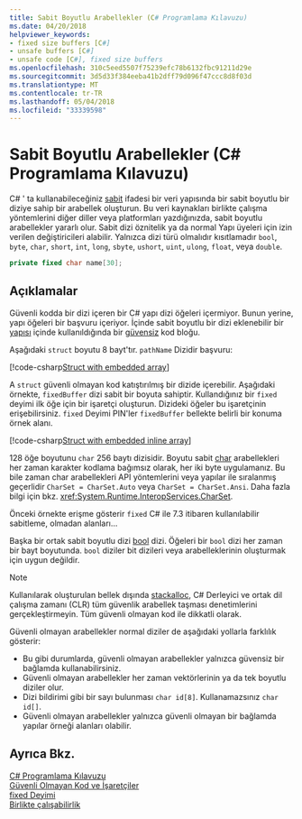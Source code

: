 ```yaml
---
title: Sabit Boyutlu Arabellekler (C# Programlama Kılavuzu)
ms.date: 04/20/2018
helpviewer_keywords:
- fixed size buffers [C#]
- unsafe buffers [C#]
- unsafe code [C#], fixed size buffers
ms.openlocfilehash: 310c5eed5507f75239efc78b6132fbc91211d29e
ms.sourcegitcommit: 3d5d33f384eeba41b2dff79d096f47ccc8d8f03d
ms.translationtype: MT
ms.contentlocale: tr-TR
ms.lasthandoff: 05/04/2018
ms.locfileid: "33339598"
---
```

# <a name="fixed-size-buffers-c-programming-guide"></a>Sabit Boyutlu Arabellekler (C# Programlama Kılavuzu)

C# ' ta kullanabileceğiniz [sabit](../../language-reference/keywords/fixed-statement.md) ifadesi bir veri yapısında bir sabit boyutlu bir diziye sahip bir arabellek oluşturun. Bu veri kaynakları birlikte çalışma yöntemlerini diğer diller veya platformları yazdığınızda, sabit boyutlu arabellekler yararlı olur. Sabit dizi öznitelik ya da normal Yapı üyeleri için izin verilen değiştiricileri alabilir. Yalnızca dizi türü olmalıdır kısıtlamadır `bool`, `byte`, `char`, `short`, `int`, `long`, `sbyte`, `ushort`, `uint`, `ulong`, `float`, veya `double`.

```csharp
private fixed char name[30];
```

## <a name="remarks"></a>Açıklamalar

Güvenli kodda bir dizi içeren bir C# yapı dizi öğeleri içermiyor. Bunun yerine, yapı öğeleri bir başvuru içeriyor. İçinde sabit boyutlu bir dizi eklenebilir bir [yapısı](../../language-reference/keywords/struct.md) içinde kullanıldığında bir [güvensiz](../../language-reference/keywords/unsafe.md) kod bloğu.

Aşağıdaki `struct` boyutu 8 bayt'tır. `pathName` Dizidir başvuru:

[!code-csharp[Struct with embedded array](../../../../samples/snippets/csharp/keywords/FixedKeywordExamples.cs#6)]

A `struct` güvenli olmayan kod katıştırılmış bir dizide içerebilir. Aşağıdaki örnekte, `fixedBuffer` dizi sabit bir boyuta sahiptir. Kullandığınız bir `fixed` deyimi ilk öğe için bir işaretçi oluşturun. Dizideki öğeler bu işaretçinin erişebilirsiniz. `fixed` Deyimi PIN'ler `fixedBuffer` bellekte belirli bir konuma örnek alanı.

[!code-csharp[Struct with embedded inline array](../../../../samples/snippets/csharp/keywords/FixedKeywordExamples.cs#7)]

128 öğe boyutunu `char` 256 baytı dizisidir. Boyutu sabit [char](../../language-reference/keywords/char.md) arabellekleri her zaman karakter kodlama bağımsız olarak, her iki byte uygulamanız. Bu bile zaman char arabellekleri API yöntemlerini veya yapılar ile sıralanmış geçerlidir `CharSet = CharSet.Auto` veya `CharSet = CharSet.Ansi`. Daha fazla bilgi için bkz. <xref:System.Runtime.InteropServices.CharSet>.

Önceki örnekte erişme gösterir `fixed` C# ile 7.3 itibaren kullanılabilir sabitleme, olmadan alanları...

Başka bir ortak sabit boyutlu dizi [bool](../../language-reference/keywords/bool.md) dizi. Öğeleri bir `bool` dizi her zaman bir bayt boyutunda. `bool` diziler bit dizileri veya arabelleklerinin oluşturmak için uygun değildir.

> [!NOTE]
> Kullanılarak oluşturulan bellek dışında [stackalloc](../../language-reference/keywords/stackalloc.md), C# Derleyici ve ortak dil çalışma zamanı (CLR) tüm güvenlik arabellek taşması denetimlerini gerçekleştirmeyin. Tüm güvenli olmayan kod ile dikkatli olarak.

Güvenli olmayan arabellekler normal diziler de aşağıdaki yollarla farklılık gösterir:

- Bu gibi durumlarda, güvenli olmayan arabellekler yalnızca güvensiz bir bağlamda kullanabilirsiniz.
- Güvenli olmayan arabellekler her zaman vektörlerinin ya da tek boyutlu diziler olur.
- Dizi bildirimi gibi bir sayı bulunması `char id[8]`. Kullanamazsınız `char id[]`.
- Güvenli olmayan arabellekler yalnızca güvenli olmayan bir bağlamda yapılar örneği alanları olabilir.

## <a name="see-also"></a>Ayrıca Bkz.

[C# Programlama Kılavuzu](../index.md)  
[Güvenli Olmayan Kod ve İşaretçiler](index.md)  
[fixed Deyimi](../../language-reference/keywords/fixed-statement.md)  
[Birlikte çalışabilirlik](../interop/index.md)
